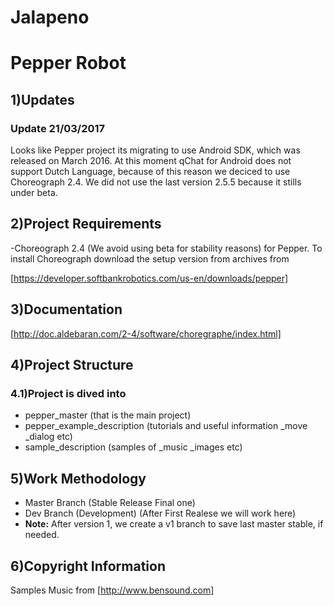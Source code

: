# Jalapeno
# Pepper Robot

1)Updates
---------

### Update 21/03/2017

Looks like Pepper project its migrating to use Android SDK, which was released
on March 2016. At this moment qChat for Android does not support Dutch Language,
because of this reason we deciced to use Choreograph 2.4. We did not use the last
version 2.5.5 because it stills under beta.

2)Project Requirements
----------------------

-Choreograph 2.4 (We avoid using beta for stability reasons) for Pepper.
To install Choreograph download the setup version from archives from

[https://developer.softbankrobotics.com/us-en/downloads/pepper]

3)Documentation
---------------

[http://doc.aldebaran.com/2-4/software/choregraphe/index.html]

4)Project Structure
-------------------

### 4.1)Project is dived into

* pepper_master (that is the main project)
* pepper_example_description (tutorials and useful information _move _dialog etc)
* sample_description  (samples of _music _images etc)


5)Work Methodology
------------------- 

* Master Branch (Stable Release Final one)
* Dev Branch (Development) (After First Realese we will work here)
* **Note:** After version 1, we create a v1 branch to save last master stable, if needed. 

6)Copyright Information
------------------------ 

Samples Music from
[http://www.bensound.com]